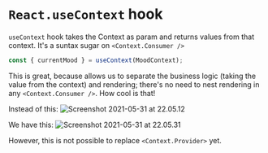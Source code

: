 # `React.useContext` hook

`useContext` hook takes the Context as param and returns values from that context. It's a suntax sugar on `<Context.Consumer />`

```js
const { currentMood } = useContext(MoodContext);
```

This is great, because allows us to separate the business logic (taking the value from the context) and rendering; there's no need to nest rendering in any `<Context.Consumer />`. How cool is that!

Instead of this:
![Screenshot 2021-05-31 at 22.05.12](//private/v6-old-obsidian-publish/_assets/screenshot%202021-05-31%20at%2022.05.12.png)

We have this:
![Screenshot 2021-05-31 at 22.05.31](//private/v6-old-obsidian-publish/_assets/screenshot%202021-05-31%20at%2022.05.31.png)

However, this is not possible to replace `<Context.Provider>` yet.
